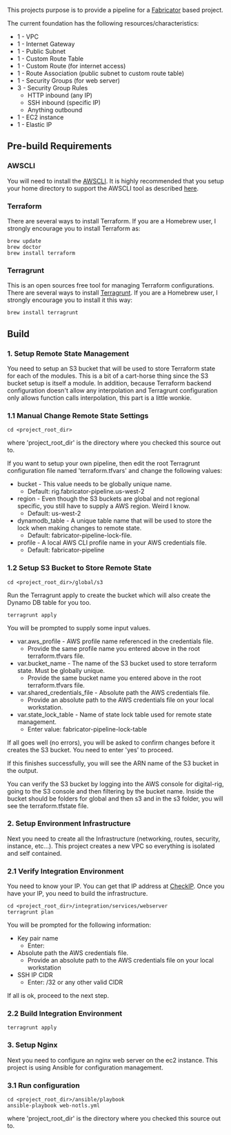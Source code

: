This projects purpose is to provide a pipeline for a [Fabricator](http://fbrctr.github.io) based project.

The current foundation has the following resources/characteristics:

* 1 - VPC
* 1 - Internet Gateway
* 1 - Public Subnet
* 1 - Custom Route Table
* 1 - Custom Route (for internet access)
* 1 - Route Association (public subnet to custom route table)
* 1 - Security Groups (for web server)
* 3 - Security Group Rules
  * HTTP inbound (any IP)
  * SSH inbound (specific IP)
  * Anything outbound
* 1 - EC2 instance
* 1 - Elastic IP

## Pre-build Requirements

### AWSCLI

You will need to install the [AWSCLI](https://aws.amazon.com/cli/). It is highly recommended that you setup your home directory to support the AWSCLI tool as described [here](https://docs.aws.amazon.com/cli/latest/userguide/cli-config-files.html).

### Terraform

There are several ways to install Terraform. If you are a Homebrew user, I strongly encourage you to install Terraform as:

```
brew update
brew doctor
brew install terraform
```

### Terragrunt

This is an open sources free tool for managing Terraform configurations. There are several ways to install [Terragrunt](https://github.com/gruntwork-io/terragrunt). If you are a Homebrew user, I strongly encourage you to install it this way:

```
brew install terragrunt
```

## Build

### 1. Setup Remote State Management

You need to setup an S3 bucket that will be used to store Terraform state for each of the modules. This is a bit of a cart-horse thing since the S3 bucket setup is itself a module. In addition, because Terraform backend configuration doesn't allow any interpolation and Terragrunt configuration only allows function calls interpolation, this part is a little wonkie.

### 1.1 Manual Change Remote State Settings
```
cd <project_root_dir>
```

where 'project_root_dir' is the directory where you checked this source out to.

If you want to setup your own pipeline, then edit the root Terragrunt configuration file named 'terraform.tfvars' and change the following values:

* bucket - This value needs to be globally unique name.
  * Default: rig.fabricator-pipeline.us-west-2
* region - Even though the S3 buckets are global and not regional specific, you still have to supply a AWS region. Weird I know.
  * Default: us-west-2
* dynamodb_table - A unique table name that will be used to store the lock when making changes to remote state.
  * Default: fabricator-pipeline-lock-file.
* profile - A local AWS CLI profile name in your AWS credentials file.
  * Default: fabricator-pipeline

### 1.2 Setup S3 Bucket to Store Remote State
```
cd <project_root_dir>/global/s3
```

Run the Terragrunt apply to create the bucket which will also create the Dynamo DB table for you too.
```
terragrunt apply
```

You will be prompted to supply some input values.
* var.aws_profile - AWS profile name referenced in the credentials file.
  * Provide the same profile name you entered above in the root terraform.tfvars file.
* var.bucket_name - The name of the S3 bucket used to store terraform state. Must be globally unique.
  * Provide the same bucket name you entered above in the root terraform.tfvars file.
* var.shared_credentials_file - Absolute path the AWS credentials file.
  * Provide an absolute path to the AWS credentials file on your local workstation.
* var.state_lock_table - Name of state lock table used for remote state management.
  * Enter value: fabricator-pipeline-lock-table

If all goes well (no errors), you will be asked to confirm changes before it creates the S3 bucket. You need to enter 'yes' to proceed.

If this finishes successfully, you will see the ARN name of the S3 bucket in the output.

You can verify the S3 bucket by logging into the AWS console for digital-rig, going to the S3 console and then filtering by the bucket name. Inside the bucket should be folders for global and then s3 and in the s3 folder, you will see the terraform.tfstate file.

### 2. Setup Environment Infrastructure

Next you need to create all the Infrastructure (networking, routes, security, instance, etc...). This project creates a new VPC so everything is isolated and self contained.

### 2.1 Verify Integration Environment

You need to know your IP. You can get that IP address at [CheckIP](http://checkip.amazonaws.com). Once you have your IP, you need to build the infrastructure.

```
cd <project_root_dir>/integration/services/webserver
terragrunt plan
```

You will be prompted for the following information:
* Key pair name
  * Enter: <valid key pair name from region>
* Absolute path the AWS credentials file.
  * Provide an absolute path to the AWS credentials file on your local workstation
* SSH IP CIDR
  * Enter: <ip address from ckeckip>/32 or any other valid CIDR

If all is ok, proceed to the next step.

### 2.2 Build Integration Environment
```
terragrunt apply
```

### 3. Setup Nginx

Next you need to configure an nginx web server on the ec2 instance. This project is using Ansible for configuration management.

### 3.1 Run configuration

```
cd <project_root_dir>/ansible/playbook
ansible-playbook web-notls.yml
```

where 'project_root_dir' is the directory where you checked this source out to.
